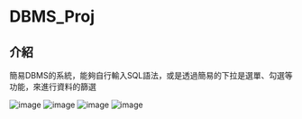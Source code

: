 # DBMS_Proj

## 介紹
簡易DBMS的系統，能夠自行輸入SQL語法，或是透過簡易的下拉是選單、勾選等功能，來進行資料的篩選


![image](https://github.com/Chung-Wu/DBMS_Proj/assets/35622830/d4472f77-9ecb-4fc7-8e85-f26acd86bdfb)
![image](https://github.com/Chung-Wu/DBMS_Proj/assets/35622830/ed3b1ccc-c4ef-4143-a4f9-7ccba053c7fa)
![image](https://github.com/Chung-Wu/DBMS_Proj/assets/35622830/177aeac0-eda2-4925-bf07-38eb89018be4)
![image](https://github.com/Chung-Wu/DBMS_Proj/assets/35622830/fcb7fb34-196c-49b9-b3bc-b4dce9bbfa14)
